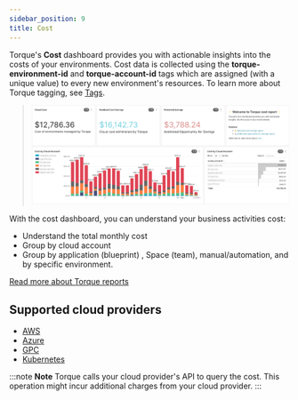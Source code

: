 ```yaml
---
sidebar_position: 9
title: Cost
---
```


Torque's __Cost__ dashboard provides you with actionable insights into the costs of your environments. Cost data is collected using the __torque-environment-id__ and __torque-account-id__ tags which are assigned (with a unique value) to every new environment's resources. To learn more about Torque tagging, see [Tags](/governance/tags).

> ![Locale Dropdown](/img/cost-dashboard1.png)

With the cost dashboard, you can understand your business activities cost:
* Understand the total monthly cost
* Group by cloud account
* Group by application (blueprint) , Space (team), manual/automation, and by specific environment.


[Read more about Torque reports](/reports/reports-overview)


## Supported cloud providers
* [AWS](/governance/cost-tracking/configuring-cost-aws)
* [Azure](/governance/cost-tracking/configuring-cost-azure)
* [GPC](/governance/cost-tracking/configuring-cost-gcp)
* [Kubernetes](/governance/cost-tracking/configuring-cost-k8s)


:::note __Note__
Torque calls your cloud provider's API to query the cost. This operation might incur additional charges from your cloud provider.
:::
